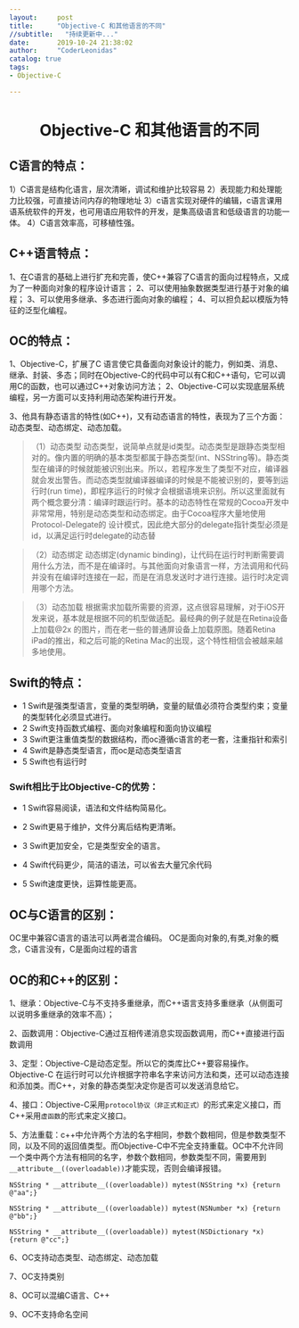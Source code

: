 ```yaml
---
layout:     post
title:      "Objective-C 和其他语言的不同"
//subtitle:   "持续更新中..."
date:       2019-10-24 21:38:02
author:     "CoderLeonidas"
catalog: true
tags:
- Objective-C

---
```


# <center>Objective-C 和其他语言的不同

## C语言的特点：
1）C语言是结构化语言，层次清晰，调试和维护比较容易
2）表现能力和处理能力比较强，可直接访问内存的物理地址
3）c语言实现对硬件的编辑，c语言课用语系统软件的开发，也可用语应用软件的开发，是集高级语言和低级语言的功能一体。
4）C语言效率高，可移植性强。

## C++语言特点：

1、在C语言的基础上进行扩充和完善，使C++兼容了C语言的面向过程特点，又成为了一种面向对象的程序设计语言；
2、可以使用抽象数据类型进行基于对象的编程；
3、可以使用多继承、多态进行面向对象的编程；
4、可以担负起以模版为特征的泛型化编程。

## OC的特点：

1、Objective-C，扩展了C 语言使它具备面向对象设计的能力，例如类、消息、继承、封装、多态；同时在Objective-C的代码中可以有C和C++语句，它可以调用C的函数，也可以通过C++对象访问方法；
2、Objective-C可以实现底层系统编程，另一方面可以支持利用动态架构进行开发。

3、他具有静态语言的特性(如C++)，又有动态语言的特性，表现为了三个方面：动态类型、动态绑定、动态加载。

> （1）动态类型
> 动态类型，说简单点就是id类型。动态类型是跟静态类型相对的。像内置的明确的基本类型都属于静态类型(int、NSString等)。静态类型在编译的时候就能被识别出来。所以，若程序发生了类型不对应，编译器就会发出警告。而动态类型就编译器编译的时候是不能被识别的，要等到运行时(run time)，即程序运行的时候才会根据语境来识别。所以这里面就有两个概念要分清：编译时跟运行时。基本的动态特性在常规的Cocoa开发中非常常用，特别是动态类型和动态绑定。由于Cocoa程序大量地使用Protocol-Delegate的 设计模式，因此绝大部分的delegate指针类型必须是id，以满足运行时delegate的动态替

> （2）动态绑定
> 动态绑定(dynamic binding)，让代码在运行时判断需要调用什么方法，而不是在编译时。与其他面向对象语言一样，方法调用和代码并没有在编译时连接在一起，而是在消息发送时才进行连接。运行时决定调用哪个方法。

> （3）动态加载
> 根据需求加载所需要的资源，这点很容易理解，对于iOS开发来说，基本就是根据不同的机型做适配。最经典的例子就是在Retina设备上加载@2x 的图片，而在老一些的普通屏设备上加载原图。随着Retina iPad的推出，和之后可能的Retina Mac的出现，这个特性相信会被越来越多地使用。

## Swift的特点：

- 1 Swift是强类型语言，变量的类型明确，变量的赋值必须符合类型约束；变量的类型转化必须显式进行。
- 2 Swift支持函数式编程、面向对象编程和面向协议编程
- 3 Swift更注重值类型的数据结构，而oc遵循c语言的老一套，注重指针和索引
- 4 Swift是静态类型语言，而oc是动态类型语言
- 5 Swift也有运行时

### Swift相比于比Objective-C的优势：

- 1 Swift容易阅读，语法和文件结构简易化。

- 2 Swift更易于维护，文件分离后结构更清晰。

- 3 Swift更加安全，它是类型安全的语言。

- 4 Swift代码更少，简洁的语法，可以省去大量冗余代码

- 5 Swift速度更快，运算性能更高。



## OC与C语言的区别：

OC里中兼容C语言的语法可以两者混合编码。 OC是面向对象的,有类,对象的概念，C语言没有，C是面向过程的语言


## OC的和C++的区别：

1、继承：Objective-C与不支持多重继承，而C++语言支持多重继承（从侧面可以说明多重继承的效率不高）；

2、函数调用：Objective-C通过互相传递消息实现函数调用，而C++直接进行函数调用

3、定型：Objective-C是动态定型。所以它的类库比C++要容易操作。Objective-C 在运行时可以允许根据字符串名字来访问方法和类，还可以动态连接和添加类。而C++，对象的静态类型决定你是否可以发送消息给它。

4、接口：Objective-C采用`protocol协议（非正式和正式）`的形式来定义接口，而C++采用`虚函数`的形式来定义接口。

5、方法重载：c++中允许两个方法的名字相同，参数个数相同，但是参数类型不同，以及不同的返回值类型。而Objective-C中不完全支持重载。OC中不允许同一个类中两个方法有相同的名字，参数个数相同，参数类型不同，需要用到`__attribute__((overloadable))`才能实现，否则会编译报错。

```objc
NSString * __attribute__((overloadable)) mytest(NSString *x) {return @"aa";}

NSString * __attribute__((overloadable)) mytest(NSNumber *x) {return @"bb";}

NSString * __attribute__((overloadable)) mytest(NSDictionary *x) {return @"cc";}

```

6、OC支持动态类型、动态绑定、动态加载

7、OC支持类别

8、OC可以混编C语言、C++

9、OC不支持命名空间












